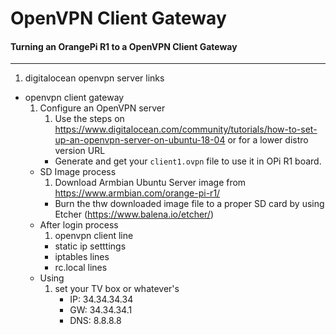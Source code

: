 # OpenVPN Client Gateway
#### Turning an OrangePi R1 to a OpenVPN Client Gateway
---

1. digitalocean openvpn server links
* openvpn client gateway
    1. Configure an OpenVPN server
        1. Use the steps on https://www.digitalocean.com/community/tutorials/how-to-set-up-an-openvpn-server-on-ubuntu-18-04 or for a lower distro version URL
        * Generate and get your ```client1.ovpn``` file to use it in OPi R1 board.
    * SD Image process
        1. Download Armbian Ubuntu Server image from https://www.armbian.com/orange-pi-r1/
        * Burn the thw downloaded image file to a proper SD card by using Etcher (https://www.balena.io/etcher/)
    * After login process 
        1. openvpn client line
        * static ip setttings
        * iptables lines
        * rc.local lines
    * Using
        1. set your TV box or whatever's
            * IP: 34.34.34.34
            * GW: 34.34.34.1
            * DNS: 8.8.8.8
